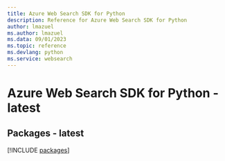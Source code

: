 ```yaml
---
title: Azure Web Search SDK for Python
description: Reference for Azure Web Search SDK for Python
author: lmazuel
ms.author: lmazuel
ms.data: 09/01/2023
ms.topic: reference
ms.devlang: python
ms.service: websearch
---
```

# Azure Web Search SDK for Python - latest
## Packages - latest
[!INCLUDE [packages](web-search-index.md)]